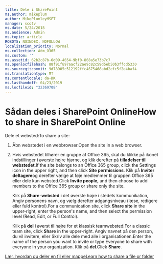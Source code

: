 ```yaml
---
title: Dele i SharePoint
ms.author: mikeplum
author: MikePlumleyMSFT
manager: scotv
ms.date: 5/24/2018
ms.audience: Admin
ms.topic: article
ROBOTS: NOINDEX, NOFOLLOW
localization_priority: Normal
ms.collection: Adm_O365
ms.custom: ''
ms.assetid: 62b2c87b-6d09-4654-9bf0-868a5e73b7c7
ms.openlocfilehash: 88f91f897aacf22ae9c82c59d5eb50b3ffcd5330
ms.sourcegitcommit: 9d78905c512192ffc4675468abd2efc5f2e4baf4
ms.translationtype: MT
ms.contentlocale: da-DK
ms.lasthandoff: 04/23/2019
ms.locfileid: "32369708"
---
```

# <a name="how-to-share-in-sharepoint-online"></a><span data-ttu-id="61163-102">Sådan deles i SharePoint Online</span><span class="sxs-lookup"><span data-stu-id="61163-102">How to share in SharePoint Online</span></span>

<span data-ttu-id="61163-103">Dele et websted:</span><span class="sxs-lookup"><span data-stu-id="61163-103">To share a site:</span></span>
  
1. <span data-ttu-id="61163-104">Åbn webstedet i en webbrowser.</span><span class="sxs-lookup"><span data-stu-id="61163-104">Open the site in a web browser.</span></span>
    
2. <span data-ttu-id="61163-105">Hvis webstedet tilhører en gruppe af Office 365, skal du klikke på ikonet indstillinger i øverste højre hjørne, og klik derefter på **tilladelser til webstedet**.</span><span class="sxs-lookup"><span data-stu-id="61163-105">If the site belongs to an Office 365 group, click the Settings icon in the upper right, and then click **Site permissions**.</span></span> <span data-ttu-id="61163-106">Klik på **Inviter deltagere**og derefter vælge at føje medlemmer til gruppen Office 365 eller dele kun websted.</span><span class="sxs-lookup"><span data-stu-id="61163-106">Click **Invite people**, and then choose to add members to the Office 365 group or share only the site.</span></span> 
    
    <span data-ttu-id="61163-107">Klik på **Share-websted** i det øverste højre i stedets kommunikation, Angiv personens navn, og vælg derefter adgangsniveau (læse, redigere eller fuld kontrol).</span><span class="sxs-lookup"><span data-stu-id="61163-107">For a communication site, click **Share site** in the upper-right, enter the person's name, and then select the permission level (Read, Edit, or Full Control).</span></span> 
    
    <span data-ttu-id="61163-108">Klik på **del** i øverst til højre for et klassisk teamwebsted.</span><span class="sxs-lookup"><span data-stu-id="61163-108">For a classic team site, click **Share** in the upper-right.</span></span> <span data-ttu-id="61163-109">Angiv navnet på den person, du vil invitere, eller Skriv alle dele med alle i organisationen.</span><span class="sxs-lookup"><span data-stu-id="61163-109">Enter the name of the person you want to invite or type Everyone to share with everyone in your organization.</span></span> <span data-ttu-id="61163-110">Klik på **del**.</span><span class="sxs-lookup"><span data-stu-id="61163-110">Click **Share**.</span></span>
    
[<span data-ttu-id="61163-111">Lær, hvordan du deler en fil eller mappe</span><span class="sxs-lookup"><span data-stu-id="61163-111">Learn how to share a file or folder</span></span>](https://go.microsoft.com/fwlink/?linkid=511430)
  

